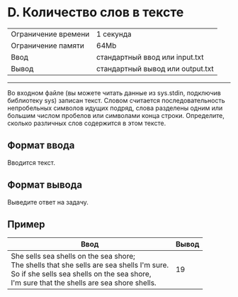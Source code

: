 # D. Количество слов в тексте

<table>
  <tr>
  	<td>Ограничение времени</td>
  	<td>1 секунда</td>
  </tr>
  <tr>
  	<td>Ограничение памяти</td>
  	<td>64Mb</td>
  </tr>
  <tr>
  	<td>Ввод</td>
  	<td>стандартный ввод или input.txt</td>
  </tr>
  <tr>
  	<td>Вывод</td>
  	<td>стандартный вывод или output.txt</td>
  </tr>
</table>

---
Во входном файле (вы можете читать данные из sys.stdin, подключив библиотеку sys) записан текст. Словом считается последовательность непробельных символов идущих подряд, слова разделены одним или большим числом пробелов или символами конца строки. Определите, сколько различных слов содержится в этом тексте.

## Формат ввода

Вводится текст.

## Формат вывода

Выведите ответ на задачу.

## Пример

|Ввод|Вывод|
|---|---|
|She sells sea shells on the sea shore;<br>The shells that she sells are sea shells I'm sure.<br>So if she sells sea shells on the sea shore,<br>I'm sure that the shells are sea shore shells.|19|
